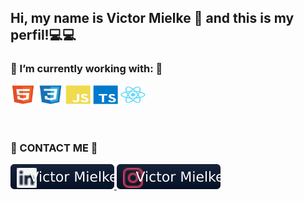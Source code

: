 ## Hi, my name is Victor Mielke 👋 and this is my perfil!💻💻

<h3>🌱 I’m currently working with: 🌱</h3>
<div>
  <img alt="html" height="30" width="40" src="./imgs/html5-original.svg">
  <img alt="css" height="30" width="40" src="./imgs/css3-original.svg">
  <img alt="Js" height="30" width="40" src="./imgs/javascript-plain.svg">
  <img alt="ts" height="30" width="40" src="./imgs/typescript-plain.svg">
  <img alt="react" height="30" width="40" src="./imgs/react-original.svg">
</div>

</br>
</br>

<h3> 📱 CONTACT ME 📱 </h3>

<div> 
  <a href="https://www.linkedin.com/in/victor-mielke/"><img alt="linkedin victor mielke" src="./imgs/in.svg"> </a>
  <a href="https://www.instagram.com/victor_mielke31/"><img alt="instagram victor mielke" src="./imgs/inst.svg"></a>
</div>